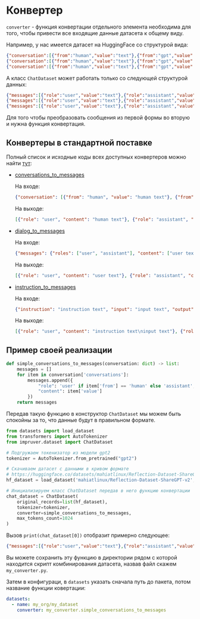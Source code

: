 # Конвертер

`converter` - функция конвертации отдельного элемента необходима для того, чтобы привести все входящие данные датасета к
общему виду.

Например, у нас имеется датасет на HuggingFace со структурой вида:

```json lines
{"conversation":[{"from":"human","value":"text"},{"from":"gpt","value":"text"}]}
{"conversation":[{"from":"human","value":"text"},{"from":"gpt","value":"text"}]}
{"conversation":[{"from":"human","value":"text"},{"from":"gpt","value":"text"}]}
```

А класс `ChatDataset` может работать только со следующей структурой данных:

```json lines
{"messages":[{"role":"user","value":"text"},{"role":"assistant","value":"text"}]}
{"messages":[{"role":"user","value":"text"},{"role":"assistant","value":"text"}]}
{"messages":[{"role":"user","value":"text"},{"role":"assistant","value":"text"}]}
```

Для того чтобы преобразовать сообщения из первой формы во вторую и нужна функция конвертация.

## Конвертеры в стандартной поставке

Полный список и исходные коды всех доступных конвертеров можно найти 
[тут](/impruver/converters):

* [conversations_to_messages](/impruver/converters/conversations_to_messages.py)

    На входе:
    
    ```json lines
    {"conversation": [{"from": "human", "value": "human text"}, {"from": "bot", "value": "bot text"}]}
    ```
    
    На выходе:
    
    ```json lines
    [{"role": "user", "content": "human text"}, {"role": "assistant", "content": "bot text"}]
    ```

* [dialog_to_messages](/impruver/converters/dialog_to_messages.py)

    На входе:
    
    ```json lines
    {"messages": {"roles": ["user", "assistant"], "content": ["user text", "assistant text"]}}
    ```
    
    На выходе:
    
    ```json lines
    [{"role": "user", "content": "user text"}, {"role": "assistant", "content": "assistant text"}]
    ```

* [instruction_to_messages](/impruver/converters/instruction_to_messages.py)

    На входе:
    
    ```json lines
    {"instruction": "instruction text", "input": "input text", "output": "output text"}
    ```
    
    На выходе:
    
    ```json lines
    [{"role": "user", "content": "instruction text\ninput text"}, {"role": "assistant", "content": "output text"}]
    ```

## Пример своей реализации

```python
def simple_conversations_to_messages(conversation: dict) -> list:
    messages = []
    for item in conversation['conversations']:
        messages.append({
            "role": 'user' if item['from'] == 'human' else 'assistant',
            "content": item['value']
        })
    return messages
```

Передав такую функцию в конструктор `ChatDataset` мы можем быть спокойны за то, что данные будут в правильном формате.

```python
from datasets import load_dataset
from transformers import AutoTokenizer
from impruver.dataset import ChatDataset

# Подгружаем токенизатор из модели gpt2
tokenizer = AutoTokenizer.from_pretrained("gpt2")

# Скачиваем датасет с данными в кривом формате
# https://huggingface.co/datasets/mahiatlinux/Reflection-Dataset-ShareGPT-v2
hf_dataset = load_dataset('mahiatlinux/Reflection-Dataset-ShareGPT-v2', split='train')

# Инициализируем класс ChatDataset передав в него функцию конвертации
chat_dataset = ChatDataset(
    original_records=list(hf_dataset),
    tokenizer=tokenizer,
    converter=simple_conversations_to_messages,
    max_tokens_count=1024
)
```

Вызов `print(chat_dataset[0])` отобразит примерно следующее:

```json lines
{"messages":[{"role":"user","value":"text"},{"role":"assistant","value":"text"}]}
```

Вы можете сохранить эту функцию в директории рядом с которой находится
скрипт комбинирования датасета, назвав файл скажем `my_converter.py`.

Затем в конфигураци, в `datasets` указать сначала путь до пакета, потом
название функции ковертации:

```yaml
datasets:
  - name: my_org/my_dataset
    converter: my_converter.simple_conversations_to_messages
```

